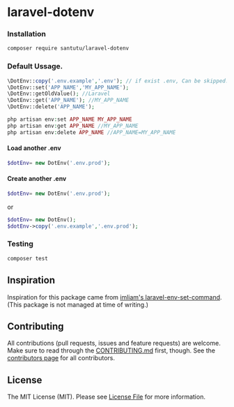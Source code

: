 # laravel-dotenv

### Installation

```bash
composer require santutu/laravel-dotenv
```

### Default Ussage.

```php
\DotEnv::copy('.env.example','.env'); // if exist .env, Can be skipped.
\DotEnv::set('APP_NAME','MY_APP_NAME');
\DotEnv::getOldValue(); //Laravel
\DotEnv::get('APP_NAME'); //MY_APP_NAME
\DotEnv::delete('APP_NAME');
```

```php
php artisan env:set APP_NAME MY_APP_NAME 
php artisan env:get APP_NAME //MY_APP_NAME 
php artisan env:delete APP_NAME //APP_NAME=MY_APP_NAME
```

#### Load another .env

```php
$dotEnv= new DotEnv('.env.prod');
```


#### Create another .env

```php
$dotEnv= new DotEnv('.env.prod');
```

or

```php
$dotEnv= new DotEnv();
$dotEnv->copy('.env.example','.env.prod');
```


### Testing

``` bash
composer test
```

## Inspiration
Inspiration for this package came from [imliam's laravel-env-set-command](https://github.com/imliam/laravel-env-set-command).
(This package is not managed at time of writing.)

## Contributing
All contributions (pull requests, issues and feature requests) are
welcome. Make sure to read through the [CONTRIBUTING.md](CONTRIBUTING.md) first,
though. See the [contributors page](../../graphs/contributors) for all contributors.


## License

The MIT License (MIT). Please see [License File](LICENSE.md) for more information.